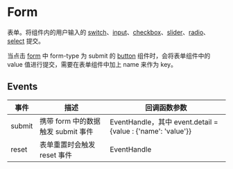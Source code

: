 # Form

表单。将组件内的用户输入的 [switch](./README.Switch.md)、[input](./README.Input.md)、[checkbox](./README.Checkbox.md)、[slider](./README.Slider.md)、[radio](./README.Radio.md)、[select](./README.Select.md) 提交。

当点击 [form](./README.Form.md) 中 form-type 为 submit 的 [button](./README.Button.md) 组件时，会将表单组件中的 value 值进行提交，需要在表单组件中加上 name 来作为 key。

## Events

| 事件   | 描述                               | 回调函数参数                                                 |
| ------ | ---------------------------------- | ------------------------------------------------------------ |
| submit | 携带 form 中的数据触发 submit 事件 | EventHandle，其中 event.detail = {value : {'name': 'value'}} |
| reset  | 表单重置时会触发 reset 事件        | EventHandle                                                  |
